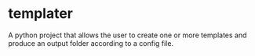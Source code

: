 # templater
A python project that allows the user to create one or more templates and produce an output folder according to a config file.
